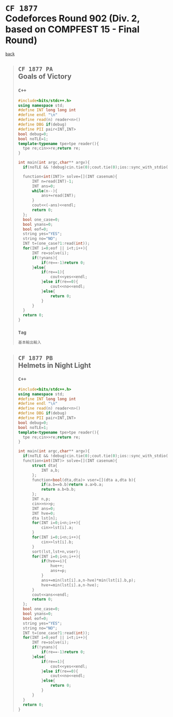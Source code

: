 <link id="style_css" rel="stylesheet" type="text/css" href="/OJ_ans/style.css">

# `CF 1877`<br>Codeforces Round 902 (Div. 2, based on COMPFEST 15 - Final Round)

[`back`](../)

> ## `CF 1877 PA`<br>Goals of Victory
> ### `C++`
> ```c++
> #include<bits/stdc++.h>
> using namespace std;
> #define INT long long int
> #define endl "\n"
> #define read(n) reader<n>()
> #define DBG if(debug)
> #define PII pair<INT,INT>
> bool debug=0;
> bool noTLE=1;
> template<typename tpe>tpe reader(){
> 	tpe re;cin>>re;return re;
> }
> 
> int main(int argc,char** argv){
> 	if(noTLE && !debug)cin.tie(0);cout.tie(0);ios::sync_with_stdio(0);
> 
> 	function<int(INT)> solve=[](INT casenum){
> 		INT n=read(INT)-1;
> 		INT ans=0;
> 		while(n--){
> 			ans+=read(INT);
> 		}
> 		cout<<(-ans)<<endl;
> 		return 0;
> 	};
> 	bool one_case=0;
> 	bool ynans=0;
> 	bool eof=0;
> 	string yes="YES";
> 	string no="NO";
> 	INT t=(one_case?1:read(int));
> 	for(INT i=0;eof || i<t;i++){
> 		INT re=solve(i);
> 		if(!ynans){
> 			if(re==-1)return 0;
> 		}else{
> 			if(re==1){
> 				cout<<yes<<endl;
> 			}else if(re==0){
> 				cout<<no<<endl;
> 			}else{
> 				return 0;
> 			}
> 		}
> 	}
> 	return 0;
> }
> ```
>
> ### `Tag`
> ```txt
> 基本輸出輸入
> ```

> ## `CF 1877 PB`<br>Helmets in Night Light
> ### `C++`
> ```c++
> #include<bits/stdc++.h>
> using namespace std;
> #define INT long long int
> #define endl "\n"
> #define read(n) reader<n>()
> #define DBG if(debug)
> #define PII pair<INT,INT>
> bool debug=0;
> bool noTLE=1;
> template<typename tpe>tpe reader(){
> 	tpe re;cin>>re;return re;
> }
> 
> int main(int argc,char** argv){
> 	if(noTLE && !debug)cin.tie(0);cout.tie(0);ios::sync_with_stdio(0);
> 	function<int(INT)> solve=[](INT casenum){
> 		struct dta{
> 			INT a,b;
> 		};
> 		function<bool(dta,dta)> vser=[](dta a,dta b){
> 			if(a.b==b.b)return a.a>b.a;
> 			return a.b<b.b;
> 		};
> 		INT n,p;
> 		cin>>n>>p;
> 		INT ans=0;
> 		INT hve=0;
> 		dta lst[n];
> 		for(INT i=0;i<n;i++){
> 			cin>>lst[i].a;
> 		}
> 		for(INT i=0;i<n;i++){
> 			cin>>lst[i].b;
> 		}
> 		sort(lst,lst+n,vser);
> 		for(INT i=0;i<n;i++){
> 			if(hve==i){
> 				hve++;
> 				ans+=p;
> 			}
> 			ans+=min(lst[i].a,n-hve)*min(lst[i].b,p);
> 			hve+=min(lst[i].a,n-hve);
> 		}
> 		cout<<ans<<endl;
> 		return 0;
> 	};
> 	bool one_case=0;
> 	bool ynans=0;
> 	bool eof=0;
> 	string yes="YES";
> 	string no="NO";
> 	INT t=(one_case?1:read(int));
> 	for(INT i=0;eof || i<t;i++){
> 		INT re=solve(i);
> 		if(!ynans){
> 			if(re==-1)return 0;
> 		}else{
> 			if(re==1){
> 				cout<<yes<<endl;
> 			}else if(re==0){
> 				cout<<no<<endl;
> 			}else{
> 				return 0;
> 			}
> 		}
> 	}
> 	return 0;
> }
> ```